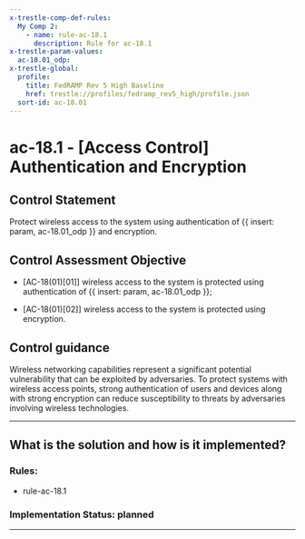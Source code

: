 ```yaml
---
x-trestle-comp-def-rules:
  My Comp 2:
    - name: rule-ac-18.1
      description: Rule for ac-18.1
x-trestle-param-values:
  ac-18.01_odp:
x-trestle-global:
  profile:
    title: FedRAMP Rev 5 High Baseline
    href: trestle://profiles/fedramp_rev5_high/profile.json
  sort-id: ac-18.01
---
```


# ac-18.1 - \[Access Control\] Authentication and Encryption

## Control Statement

Protect wireless access to the system using authentication of {{ insert: param, ac-18.01_odp }} and encryption.

## Control Assessment Objective

- \[AC-18(01)[01]\] wireless access to the system is protected using authentication of {{ insert: param, ac-18.01_odp }};

- \[AC-18(01)[02]\] wireless access to the system is protected using encryption.

## Control guidance

Wireless networking capabilities represent a significant potential vulnerability that can be exploited by adversaries. To protect systems with wireless access points, strong authentication of users and devices along with strong encryption can reduce susceptibility to threats by adversaries involving wireless technologies.

______________________________________________________________________

## What is the solution and how is it implemented?

<!-- For implementation status enter one of: implemented, partial, planned, alternative, not-applicable -->

<!-- Note that the list of rules under ### Rules: is read-only and changes will not be captured after assembly to JSON -->

<!-- Add control implementation description here for control: ac-18.1 -->

### Rules:

  - rule-ac-18.1

### Implementation Status: planned

______________________________________________________________________
